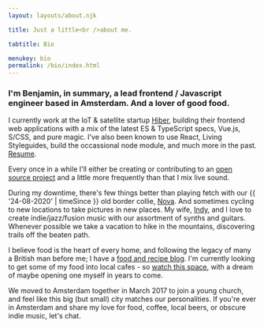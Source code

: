 ```yaml
---
layout: layouts/about.njk

title: Just a little<br />about me.

tabtitle: Bio

menukey: bio
permalink: /bio/index.html
---
```


### I'm Benjamin, in summary, a lead frontend / Javascript engineer based in Amsterdam. And a lover of good food.

I currently work at the IoT & satellite startup [Hiber](https://hiber.global), building their frontend web applications with a mix of the latest ES & TypeScript specs, Vue.js, S/CSS, and pure magic. I've also been known to use React, Living Styleguides, build the occassional node module, and much more in the past. [Resume](/resume).

Every once in a while I'll either be creating or contributing to an [open source project](https://github.com/nothingrandom) and a little more frequently than that I mix live sound.

During my downtime, there's few things better than playing fetch with our {{ '24-08-2020' | timeSince }} old border collie, [Nova](https://www.instagram.com/novathegoodboy/). And sometimes cycling to new locations to take pictures in new places. My wife, [Indy](https://instagram.com/indy_hollway), and I love to create indie/jazz/fusion music with our assortment of synths and guitars. Whenever possible we take a vacation to hike in the mountains, discovering trails off the beaten path.

I believe food is the heart of every home, and following the legacy of many a British man before me; I have a [food and recipe blog](/food). I'm currently looking to get some of my food into local cafes - so [watch this space](https://instagram.com/foodwithbenjamin), with a dream of maybe opening one myself in years to come.</p>

We moved to Amsterdam together in March 2017 to join a young church, and feel like this big (but small) city matches our personalities. If you're ever in Amsterdam and share my love for food, coffee, local beers, or obscure indie music, let's chat.
